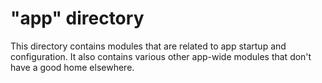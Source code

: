 # "app" directory

This directory contains modules that are related to app startup and configuration. It also contains various other app-wide modules that don't have a good home elsewhere.



